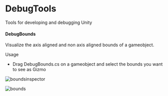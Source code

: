 # DebugTools
 
Tools for developing and debugging Unity
  
#### DebugBounds

Visualize the axis aligned and non axis aligned bounds of a gameobject.

Usage

* Drag DebugBounds.cs on a gameobject and select the bounds you want to see as Gizmo

![boundsinspector](https://user-images.githubusercontent.com/10963432/129470191-bcb3abcc-1e64-43fb-a361-caea136e90bf.png)

![bounds](https://user-images.githubusercontent.com/10963432/129470173-e0203a35-e9f3-49c5-8fe7-543ac8545de0.jpg)

